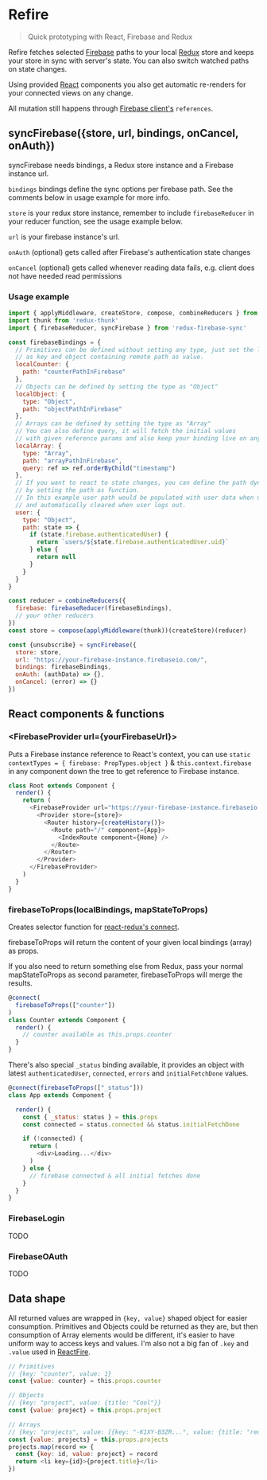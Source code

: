 # Refire

> Quick prototyping with React, Firebase and Redux

Refire fetches selected [Firebase](https://www.firebase.com/) paths to your local [Redux](http://redux.js.org/) store and keeps your store in sync with server's state. You can also switch watched paths on state changes.

Using provided [React](https://facebook.github.io/react/) components you also get automatic re-renders for your connected views on any change.

All mutation still happens through [Firebase client's](https://www.firebase.com/docs/web/api/firebase) `references`.

## syncFirebase({store, url, bindings, onCancel, onAuth})

syncFirebase needs bindings, a Redux store instance and a Firebase instance url.

`bindings` bindings define the sync options per firebase path. See the comments below in usage example for more info.

`store` is your redux store instance, remember to include `firebaseReducer` in your reducer function, see the usage example below.

`url` is your firebase instance's url.

`onAuth` (optional) gets called after Firebase's authentication state changes

`onCancel` (optional) gets called whenever reading data fails, e.g. client does not have needed read permissions

### Usage example
```javascript
import { applyMiddleware, createStore, compose, combineReducers } from 'redux'
import thunk from 'redux-thunk'
import { firebaseReducer, syncFirebase } from 'redux-firebase-sync'

const firebaseBindings = {
  // Primitives can be defined without setting any type, just set the local sync path
  // as key and object containing remote path as value.
  localCounter: {
    path: "counterPathInFirebase"
  },
  // Objects can be defined by setting the type as "Object"
  localObject: {
    type: "Object",
    path: "objectPathInFirebase"
  },
  // Arrays can be defined by setting the type as "Array"
  // You can also define query, it will fetch the initial values
  // with given reference params and also keep your binding live on any changes
  localArray: {
    type: "Array",
    path: "arrayPathInFirebase",
    query: ref => ref.orderByChild("timestamp")
  },
  // If you want to react to state changes, you can define the path dynamically
  // by setting the path as function.
  // In this example user path would be populated with user data when user logs in
  // and automatically cleared when user logs out.
  user: {
    type: "Object",
    path: state => {
      if (state.firebase.authenticatedUser) {
        return `users/${state.firebase.authenticatedUser.uid}`
      } else {
        return null
      }
    }
  }
}

const reducer = combineReducers({
  firebase: firebaseReducer(firebaseBindings),
  // your other reducers
})
const store = compose(applyMiddleware(thunk))(createStore)(reducer)

const {unsubscribe} = syncFirebase({
  store: store,
  url: "https://your-firebase-instance.firebaseio.com/",
  bindings: firebaseBindings,
  onAuth: (authData) => {},
  onCancel: (error) => {}
})
```

## React components & functions

### &lt;FirebaseProvider url={yourFirebaseUrl}&gt;

Puts a Firebase instance reference to React's context, you can use `static contextTypes = { firebase: PropTypes.object }` & `this.context.firebase` in any component down the tree to get reference to Firebase instance.

```javascript
class Root extends Component {
  render() {
    return (
      <FirebaseProvider url="https://your-firebase-instance.firebaseio.com/">
        <Provider store={store}>
          <Router history={createHistory()}>
            <Route path="/" component={App}>
              <IndexRoute component={Home} />
            </Route>
          </Router>
        </Provider>
      </FirebaseProvider>
    )
  }
}
```

### firebaseToProps(localBindings, mapStateToProps)

Creates selector function for [react-redux's connect](https://github.com/rackt/react-redux/blob/master/docs/api.md#connectmapstatetoprops-mapdispatchtoprops-mergeprops-options).

firebaseToProps will return the content of your given local bindings (array) as props.

If you also need to return something else from Redux, pass your normal mapStateToProps as second parameter, firebaseToProps will merge the results.

```javascript
@connect(
  firebaseToProps(["counter"])
)
class Counter extends Component {
  render() {
    // counter available as this.props.counter
  }
}
```

There's also special `_status` binding available, it provides an object with latest `authenticatedUser`, `connected`, `errors` and `initialFetchDone` values.

```javascript
@connect(firebaseToProps(["_status"]))
class App extends Component {

  render() {
    const { _status: status } = this.props
    const connected = status.connected && status.initialFetchDone

    if (!connected) {
      return (
        <div>Loading...</div>
      )
    } else {
      // firebase connected & all initial fetches done
    }
  }
}
```

### FirebaseLogin

TODO

### FirebaseOAuth

TODO

## Data shape

All returned values are wrapped in `{key, value}` shaped object for easier consumption.
Primitives and Objects could be returned as they are, but then consumption of Array elements would be different, it's easier to have uniform way to access keys and values. I'm also not a big fan of `.key` and `.value` used in [ReactFire](https://github.com/firebase/reactfire).

```javascript
// Primitives
// {key: "counter", value: 1}
const {value: counter} = this.props.counter

// Objects
// {key: "project", value: {title: "Cool"}}
const {value: project} = this.props.project

// Arrays
// {key: "projects", value: [{key: "-K1XY-B3ZR...", value: {title: "redux-firebase-sync"}}]}
const {value: projects} = this.props.projects
projects.map(record => {
  const {key: id, value: project} = record
  return <li key={id}>{project.title}</li>
})
```
